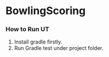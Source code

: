 # BowlingScoring
### How to Run UT
1. Install gradle firstly.
2. Run Gradle test under project folder.



